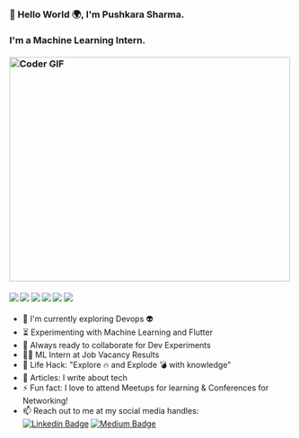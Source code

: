 <h3 align="left">
 <abc>
  <br>👋 Hello World 🌍, I'm Pushkara Sharma.<br>
  <br> I'm a Machine Learning Intern. <br>
  <br>
    <img src="https://media.giphy.com/media/SWoSkN6DxTszqIKEqv/giphy.gif" alt="Coder GIF" width="500" height="400"> 
 </abc>
</h3> 

   ####      ![](https://img.shields.io/badge/Machine%20Learning-%3C%2F%3E-blueviolet) ![](https://img.shields.io/badge/Deep%20Learning-%3C%2F%3E-yellow) ![](https://img.shields.io/badge/Python-%7C-0%2C%2022%2C%20100) ![](https://img.shields.io/badge/Flutter-%7C-yellowgreen) ![](https://img.shields.io/badge/Google%20Cloud-%7C-orange) ![](https://img.shields.io/badge/Docker-%7C-blue)

- :telescope: I'm currently exploring Devops :alien:
- :hourglass_flowing_sand: Experimenting with Machine Learning and Flutter
- :microscope: Always ready to collaborate for Dev Experiments
- :man_technologist: ML Intern at Job Vacancy Results
- :dart: Life Hack: "Explore :fire: and Explode :bomb: with knowledge" 
- 📝  Articles: I write about tech 
- :zap: Fun fact: I love to attend Meetups for learning & Conferences for Networking!
- :mailbox: Reach out to me at my social media handles: <br>
[![Linkedin Badge](https://img.shields.io/badge/-@pushkarasharma-blue?style=flat-square&logo=Linkedin&logoColor=white&link=https://www.linkedin.com/in/imsivram1999/)](https://www.linkedin.com/in/pushkara-sharma/) [![Medium Badge](https://img.shields.io/badge/-@pushkarasharma-black?style=flat-square&labelColor=black&logo=medium&logoColor=white&link=)](https://medium.com/@pushkarasharma11)


